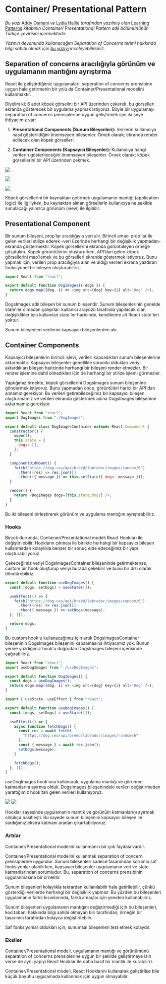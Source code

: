 # Container/ Presentational Pattern

_Bu yazı_ [Addy Osmani](https://addyosmani.com/) _ve_ [Lydia Hallie](https://www.lydiahallie.io/) _tarafından yazılmış olan_ [Learning Patterns](https://www.patterns.dev/) _kitabının Container/ Presentational Pattern adlı bölümününün Türkçe çevirisini içermektedir._

_Yazının devamında kullanacağım Separation of Concerns terimi hakkında bilgi sahibi olmak için [bu yazıyı](https://medium.com/hesapkurdu-development/mevcut-projede-separation-of-concern-uygulamak-617082d45e85) inceleyebilirsiniz._

## Separation of concerns aracılığıyla görünüm ve uygulamanın mantığını ayrıştırma

React ile geliştirdiğimiz uygulamaları, seperation of concerns prensibine uygun hale getirmenin bir yolu da Container/Presentational modelini kullanmaktır.

Diyelim ki; 6 adet köpek görselini bir API üzerinden çekerek, bu görselleri ekranda gösterecek bir uygulama yapmak istiyoruz. Böyle bir uygulamayı separation of concerns prensiplerine uygun geliştirmek için iki şeye ihtiyacımız var:

1. **Presentational Components (Sunum Bileşenleri):** Verilerin kullanıcıya nasıl gösterildiğini önemseyen bileşenler. Örnek olarak; ekranda render edilecek olan köpek görselleri.

2. **Container Components (Kapsayıcı Bileşenler):** Kullanıcıya hangi verilerin gösterileceğini önemseyen bileşenler. Örnek olarak; köpek görsellerini bir API üzerinden çekmek.

![](./img/screenshots/1.png)

![](./img/screenshots/2.png)

![](./img/screenshots/3.png)

Köpek görsellerini bir kaynaktan getirmek uygulamanın mantığı (application logic) ile ilgiliyken, bu kaynaktan alınan görsellerin kullanıcıya ne şekilde sunulacağı yalnızca görünüm (view) ile ilgilidir.

## Presentational Component

Bir sunum bileşeni, prop'lar aracılığıyla veri alır. Birincil amacı prop'lar ile gelen verileri stilize ederek -veri üzerinde herhangi bir değişiklik yapmadan- ekranda göstermektir. Köpek görsellerini ekranda görüntüleyen örneğe gözatalım. Köpek görüntülerini oluştururken, API'dan gelen köpek görsellerini map'lemek ve bu görselleri ekranda göstermek istiyoruz. Bunu yapmak için, verileri prop aracılığıyla alan ve aldığı verileri ekrana yazdıran fonksiyonel bir bileşen oluşturabiliriz.

```js
import React from "react";

export default function DogImages({ dogs }) {
  return dogs.map((dog, i) => <img src={dog} key={i} alt='Dog' />);
}
```

DogsImages adlı bileşen bir sunum bileşendir. Sunum bileşenlerinin genelde state'ler olmadan çalışırlar: kullanıcı arayüzü tarafında yapılacak olan değişiklikler için kullanılan state'ler haricinde, kendilerine ait React state'leri yoktur.

Sunum bileşenleri verilerini kapsayıcı bileşenlerden alır.

## Container Components

Kapsayıcı bileşenlerin birincil işlevi, verileri kapsadıkları sunum bileşenlerine aktarmaktır. Kapsayıcı bileşenler genellikle sorumlu oldukları veriyi aktardıkları bileşen haricinde herhangi bir bileşeni render etmezler. Bir render işlemine dahil olmadıkları için de herhangi bir stilize işlemi görmezler.

Yaptığımız örnekte, köpek görsellerini DogsImages sunum bileşenine göndermek istiyoruz. Bunu yapmadan önce, görüntüleri harici bir API'dan almamız gerekiyor. Bu verileri getirebileceğimiz bir kapsayıcı bileşen oluşturmamız ve verileri ekranda göstermek adına DogsImages bileşenine aktarmamız gerekiyor.

```js
import React from "react";
import DogImages from "./DogImages";

export default class DogImagesContainer extends React.Component {
  constructor() {
    super();
    this.state = {
      dogs: [],
    };
  }

  componentDidMount() {
    fetch("https://dog.ceo/api/breed/labrador/images/random/6")
      .then((res) => res.json())
      .then(({ message }) => this.setState({ dogs: message }));
  }

  render() {
    return <DogImages dogs={this.state.dogs} />;
  }
}
```

Bu iki bileşeni birleştirerek görünüm ve uygulama mantığını ayrıştırabiliriz.

### Hooks

Birçok durumda, Container/Presentational modeli React Hookları ile değiştirilebilir. Hookların çıkması ile birlikte herhangi bir kapsayıcı bileşen kullanmadan kolaylıkla benzer bir sonuç elde edeceğimiz bir yapı oluşturabiliyoruz.

Çekeceğimiz veriyi DogsImagesContainer bileşeninde getirmektense, custom bir hook oluşturup veriyi burada çekebilir ve bunu bir dizi olarak döndürebiliriz.

```js
export default function useDogImages() {
  const [dogs, setDogs] = useState([]);

  useEffect(() => {
    fetch("https://dog.ceo/api/breed/labrador/images/random/6")
      .then((res) => res.json())
      .then({ message }) => setDogs(message);
  }, []);

  return dogs;
}
```

Bu custom hook'u kullanacağımız için artık DogsImagesContainer bileşeninin DogsImages bileşenini kapsamasına ihtiyacımız yok. Bunun yerine yazdığımız hook'u doğrudan DogsImages bileşeni içerisinde çağırabiliriz.

```js
import React from "react";
import useDogImages from "./useDogImages";

export default function DogImages() {
  const dogs = useDogImages();
  return dogs.map((dog, i) => <img src={dog} key={i} alt='Dog' />);
}
```

```js
import { useState, useEffect } from "react";

export default function useDogImages() {
  const [dogs, setDogs] = useState([]);

  useEffect(() => {
    async function fetchDogs() {
      const res = await fetch(
        "https://dog.ceo/api/breed/labrador/images/random/6"
      );
      const { message } = await res.json();
      setDogs(message);
    }

    fetchDogs();
  }, []);
}
```

useDogImages hook'unu kullanarak, uygulama mantığı ve görünüm katmanlarını ayırmış olduk. DogsImages bileşenindeki verileri değiştirmeden yarattığımız hook'tan gelen verileri kullanıyoruz.

![](./img/screenshots/9.png)
![](./img/screenshots/10.png)

Hooklar sayesinde uygulamanın mantık ve görünüm katmanlarını ayırmak oldukça basitleşti. Bu sayede sunum bileşenini kapsayıcı bileşen ile sardığımız ekstra katmanı aradan çıkartabiliyoruz.

### Artılar

Container/Presentational modelini kullanmanın bir çok faydası vardır.

Container/Presentational modelini kullanmak separation of concern prensiplerine uygundur. Sunum bileşenleri sadece tasarımdan sorumlu saf fonksiyonlar olabilirken, kapsayıcı bileşenler uygulamanın veri ve state katmanlarından sorumludur. Bu, separation of concerns prensibinin uygulanmasına bir örnektir.

Sunum bileşenleri kolaylıkla tekrardan kullanılabilir hale getirilebilir, çünkü gösterdiği verilerde herhangi bir değişiklik yapmaz. Bu yüzden bu bileşenleri uygulamanın farklı kısımlarında, farklı amaçlar için yeniden kullanabiliriz.

Sunum bileşenleri uygulamanın mantığını değiştirmediği için bu bileşenleri, kod tabanı hakkında bilgi sahibi olmayan biri tarafından, örneğin bir tasarımcı tarafından kolayca değiştirilebilir.

Saf fonksiyonlar oldukları için, sunumsal bileşenleri test etmek kolaydır.

### Eksiler

Container/Presentational modeli, uygulamanın mantığı ve görünümünü separation of concerns prensiplerine uygun bir şekilde geliştirmeye izin verse de aynı yapıyı React Hooklar ile daha basit bir mantık ile kurabiliriz.

Container/Presentational modeli, React Hooklarını kullanarak geliştirilse bile küçük boyutlu uygulamada kullanmak için uygun olmayabilir.

